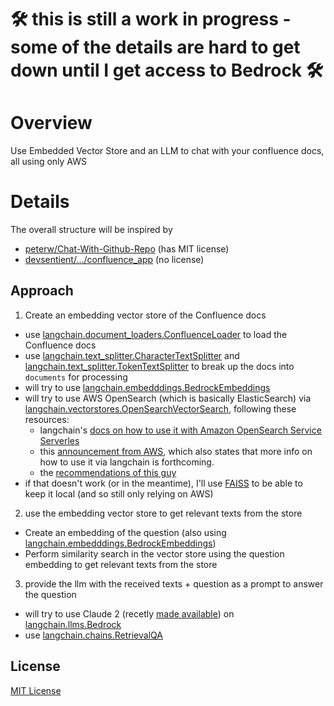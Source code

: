 # 🛠️ this is still a work in progress - some of the details are hard to get down until I get access to Bedrock 🛠️

# Overview
Use Embedded Vector Store and an LLM to chat with your confluence docs, all using only AWS

# Details
The overall structure will be inspired by
- [peterw/Chat-With-Github-Repo](https://github.com/peterw/Chat-with-Github-Repo) (has MIT license)
- [devsentient/.../confluence_app](https://github.com/devsentient/examples/blob/main/LLMs/confluence_app/readme.md) (no license)

## Approach
1. Create an embedding vector store of the Confluence docs
  - use [langchain.document_loaders.ConfluenceLoader](https://github.com/langchain-ai/langchain/blob/13b4f465e2e67451549dc0662495ae07b3530659/libs/langchain/langchain/document_loaders/confluence.py#L35) to load the Confluence docs
  - use [langchain.text_splitter.CharacterTextSplitter](https://github.com/langchain-ai/langchain/blob/c2d1d903fa35b91018b4d777db2b008fcbaa9fbc/langchain/text_splitter.py#L159) and [langchain.text_splitter.TokenTextSplitter](https://github.com/langchain-ai/langchain/blob/c2d1d903fa35b91018b4d777db2b008fcbaa9fbc/langchain/text_splitter.py#L177) to break up the docs into `documents` for processing
  - will try to use [langchain.embedddings.BedrockEmbeddings](https://github.com/langchain-ai/langchain/blob/13b4f465e2e67451549dc0662495ae07b3530659/libs/langchain/langchain/embeddings/bedrock.py#L10)
  - will try to use AWS OpenSearch (which is basically ElasticSearch) via [langchain.vectorstores.OpenSearchVectorSearch](https://github.com/langchain-ai/langchain/blob/13b4f465e2e67451549dc0662495ae07b3530659/libs/langchain/langchain/vectorstores/opensearch_vector_search.py#L319), following these resources:
    - langchain's [docs on how to use it with Amazon OpenSearch Service Serverles](https://python.langchain.com/docs/integrations/vectorstores/opensearch#using-aoss-amazon-opensearch-service-serverless)
    - this [announcement from AWS](https://aws.amazon.com/blogs/big-data/introducing-the-vector-engine-for-amazon-opensearch-serverless-now-in-preview/), which also states that more info on how to use it via langchain is forthcoming.
    - the [recommendations of this guy](https://betterprogramming.pub/%EF%B8%8Fso-you-want-to-store-your-llm-data-aws-opensearch-to-the-rescue-f704a0f70558)
  - if that doesn't work (or in the meantime), I'll use [FAISS](https://github.com/langchain-ai/langchain/blob/13b4f465e2e67451549dc0662495ae07b3530659/libs/langchain/langchain/vectorstores/faiss.py#L49) to be able to keep it local (and so still only relying on AWS)
2. use the embedding vector store to get relevant texts from the store
  - Create an embedding of the question (also using [langchain.embedddings.BedrockEmbeddings](https://github.com/langchain-ai/langchain/blob/13b4f465e2e67451549dc0662495ae07b3530659/libs/langchain/langchain/embeddings/bedrock.py#L10))
  - Perform similarity search in the vector store using the question embedding to get relevant texts from the store
3. provide the llm with the received texts + question as a prompt to answer the question
  - will try to use Claude 2 (recetly [made available](https://press.aboutamazon.com/2023/7/aws-expands-amazon-bedrock-with-additional-foundation-models-new-model-provider-and-advanced-capability-to-help-customers-build-generative-ai-applications)) on [langchain.llms.Bedrock](https://github.com/langchain-ai/langchain/blob/13b4f465e2e67451549dc0662495ae07b3530659/libs/langchain/langchain/llms/bedrock.py#L51)
  - use [langchain.chains.RetrievalQA](https://github.com/langchain-ai/langchain/blob/13b4f465e2e67451549dc0662495ae07b3530659/libs/langchain/langchain/chains/retrieval_qa/base.py#L27)

## License

[MIT License](LICENSE)